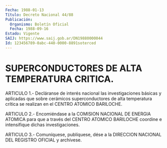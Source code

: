 ```yaml
---
Fecha: 1988-01-13
Título: Decreto Nacional 44/88
Publicación:
  Organismo: Boletín Oficial
  Fecha: 1988-09-16
Estado: Vigente
SAIJ: https://www.saij.gob.ar/DN19880000044
Id: 123456789-0abc-440-0000-8891soterced
---
```

# SUPERCONDUCTORES DE ALTA TEMPERATURA CRITICA.

<a id="1"></a>
ARTICULO 1.- Decláranse de interés nacional las investigaciones básicas  y  aplicadas  que sobre cerámicos superconductores de alta temperatura crítica se realizan  en  el  CENTRO  ATOMICO BARILOCHE.

<a id="2"></a>
ARTICULO  2.-  Encomiéndase  a la COMISION NACIONAL DE ENERGIA ATOMICA para que a través del CENTRO  ATOMICO  BARILOCHE coordine e intensifique dichas investigaciones.

<a id="3"></a>
ARTICULO  3.-  Comuníquese,  publíquese,  dése  a la DIRECCION NACIONAL DEL REGISTRO OFICIAL y archívese.